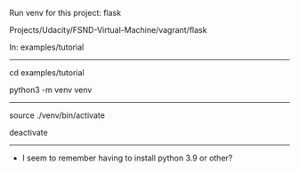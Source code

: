 
Run venv for this project: flask

Projects/Udacity/FSND-Virtual-Machine/vagrant/flask

In: examples/tutorial

---------------------------------

cd examples/tutorial

python3 -m venv venv

-----

source ./venv/bin/activate

deactivate

-----
- I seem to remember having to install python 3.9 or other?

